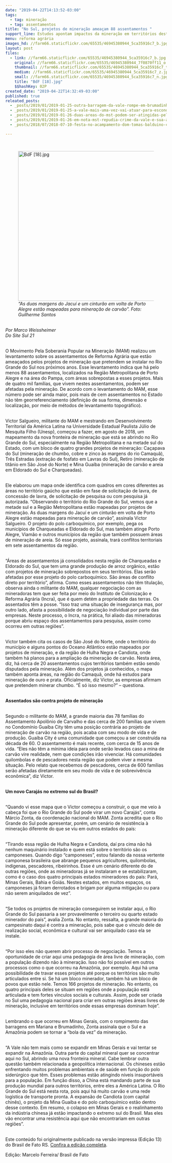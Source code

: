 ```yaml
---
date: "2019-04-22T14:13:52-03:00"
tags:
  - tag: mineração
  - tag: assentamentos
title: "No Sul, projetos de mineração ameaçam 88 assentamentos "
support_line: Estudos apontam impactos da mineração em territórios destinados à Reforma Agrária no Rio Grande no Sul
menu: reforma agrária
images_hd: //farm66.staticflickr.com/65535/46945380944_5ca35916c7_b.jpg
layout: post
files:
  - link: //farm66.staticflickr.com/65535/46945380944_5ca35916c7_b.jpg
    original: //farm66.staticflickr.com/65535/46945380944_7f0870ff11_o.jpg
    thumbnail: //farm66.staticflickr.com/65535/46945380944_5ca35916c7_t.jpg
    medium: //farm66.staticflickr.com/65535/46945380944_5ca35916c7_z.jpg
    small: //farm66.staticflickr.com/65535/46945380944_5ca35916c7_n.jpg
    title: "BdF [18].jpg"
    $$hashKey: 02P
created_date: "2019-04-22T14:32:49-03:00"
published: true
releated_posts:
  - _posts/2019/01/2019-01-25-outra-barragem-da-vale-rompe-em-brumadinho-minas-gerais.md
  - _posts/2019/01/2019-01-25-a-vale-mais-uma-vez-vai-atuar-para-esconder-seu-crime-afirma-integrante-do-mab.md
  - _posts/2019/01/2019-01-26-duas-areas-do-mst-podem-ser-atingidas-pelo-novo-crime-da-vale.md
  - _posts/2019/01/2019-01-26-em-nota-mst-repudia-crime-da-vale-e-sua-acao-predatoria-em-minas-gerais.md
  - _posts/2018/07/2018-07-10-festa-no-acampamento-dom-tomas-balduino-comemora-3-anos-de-resistencia-no-parana.md

---
```

<p>&nbsp;</p>

<figure class="image"><img alt="BdF [18].jpg" height="467" src="//farm66.staticflickr.com/65535/46945380944_5ca35916c7_b.jpg" width="700" />
<figcaption><em>&ldquo;As duas margens do Jacu&iacute; e um cintur&atilde;o em volta de Porto Alegre est&atilde;o mapeadas para minera&ccedil;&atilde;o de carv&atilde;o&rdquo;. Foto: Guilherme Santos</em></figcaption>
</figure>

<p><br />
<em>Por Marco Weissheimer<br />
Do Site Sul 21</em><br />
&nbsp;</p>

<p>O Movimento Pela Soberania Popular na Minera&ccedil;&atilde;o (MAM) realizou um levantamento sobre os assentamentos de Reforma Agr&aacute;ria que est&atilde;o amea&ccedil;ados pelos projetos de minera&ccedil;&atilde;o que pretendem se instalar no Rio Grande do Sul nos pr&oacute;ximos anos. Esse levantamento indica que h&aacute; pelo menos 88 assentamentos, localizados na Regi&atilde;o Metropolitana de Porto Alegre e na &aacute;rea do Pampa, com &aacute;reas sobrepostas a esses projetos. Mais de quatro mil fam&iacute;lias, que vivem nestes assentamentos, podem ser afetadas pela minera&ccedil;&atilde;o. De acordo com o levantamento do MAM, esse n&uacute;mero pode ser ainda maior, pois mais de cem assentamentos no Estado n&atilde;o t&ecirc;m georreferenciamento (defini&ccedil;&atilde;o de sua forma, dimens&atilde;o e localiza&ccedil;&atilde;o, por meio de m&eacute;todos de levantamento topogr&aacute;fico).<br />
&nbsp;</p>

<p>Victor Salgueiro, militante do MAM e mestrando em Desenvolvimento Territorial da Am&eacute;rica Latina na Universidade Estadual Paulista J&uacute;lio de Mesquita Filho (Unesp), come&ccedil;ou a fazer, em agosto de 2018, um mapeamento da nova fronteira de minera&ccedil;&atilde;o que est&aacute; se abrindo no Rio Grande do Sul, especialmente na Regi&atilde;o Metropolitana e na metade sul do Estado, com um bloco de quatro grandes projetos de minera&ccedil;&atilde;o: Ca&ccedil;apava do Sul (minera&ccedil;&atilde;o de chumbo, cobre e zinco &agrave;s margens do rio Camaqu&atilde;), Tr&ecirc;s Estradas (extra&ccedil;&atilde;o de fosfato em Lavras do Sul), Retiro (minera&ccedil;&atilde;o de tit&acirc;nio em S&atilde;o Jos&eacute; do Norte) e Mina Gua&iacute;ba (minera&ccedil;&atilde;o de carv&atilde;o e areia em Eldorado do Sul e Charqueadas).<br />
&nbsp;</p>

<p>Ele elaborou um mapa onde identifica com quadros em cores diferentes as &aacute;reas no territ&oacute;rio ga&uacute;cho que est&atilde;o em fase de solicita&ccedil;&atilde;o de lavra, de concess&atilde;o de lavra, de solicita&ccedil;&atilde;o de pesquisa ou com pesquisa j&aacute; autorizada. &ldquo;Observando o territ&oacute;rio do Rio Grande do Sul, vemos que a metade sul e a Regi&atilde;o Metropolitana est&atilde;o mapeadas por projetos de minera&ccedil;&atilde;o. As duas margens do Jacu&iacute; e um cintur&atilde;o em volta de Porto Alegre est&atilde;o mapeadas para minera&ccedil;&atilde;o de carv&atilde;o&rdquo;, assinala Victor Salgueiro. O projeto do polo carboqu&iacute;mico, por exemplo, pega os munic&iacute;pios de Charqueadas e Eldorado do Sul, mas tamb&eacute;m atinge Porto Alegre, Viam&atilde;o e outros munic&iacute;pios da regi&atilde;o que tamb&eacute;m possuem &aacute;reas de minera&ccedil;&atilde;o de areia. S&oacute; esse projeto, assinala, trar&aacute; conflitos territoriais em sete assentamentos da regi&atilde;o.<br />
&nbsp;</p>

<p>&ldquo;&Aacute;reas de assentamentos j&aacute; consolidados nesta regi&atilde;o de Charqueadas e Eldorado do Sul, que tem uma grande produ&ccedil;&atilde;o de arroz org&acirc;nico, est&atilde;o com projetos de minera&ccedil;&atilde;o sobrepostos em seus territ&oacute;rios. Elas ser&atilde;o afetadas por esse projeto do polo carboqu&iacute;mico. S&atilde;o &aacute;reas de conflito direto por territ&oacute;rio&rdquo;, afirma. Como esses assentamentos n&atilde;o t&ecirc;m titula&ccedil;&atilde;o, observa ainda o militante do MAM, qualquer negocia&ccedil;&atilde;o com as mineradoras tem que ser feita por meio do Instituto de Coloniza&ccedil;&atilde;o e Reforma Agr&aacute;ria (Incra), que &eacute; quem det&eacute;m a propriedade das terras. Os assentados t&ecirc;m a posse. &ldquo;Isso traz uma situa&ccedil;&atilde;o de inseguran&ccedil;a mas, por outro lado, afasta a possibilidade de negocia&ccedil;&atilde;o individual por parte das empresas. Neste processo, o Incra, na pr&aacute;tica, foi aliado das mineradoras porque abriu espa&ccedil;o dos assentamentos para pesquisa, assim como ocorreu em outras regi&otilde;es&rdquo;.</p>

<p><br />
Victor tamb&eacute;m cita os casos de S&atilde;o Jos&eacute; do Norte, onde o territ&oacute;rio do munic&iacute;pio e alguns pontos do Oceano Atl&acirc;ntico est&atilde;o mapeados por projetos de minera&ccedil;&atilde;o, e da regi&atilde;o de Hulha Negra e Candiota, onde tamb&eacute;m h&aacute; planos para a amplia&ccedil;&atilde;o da minera&ccedil;&atilde;o de carv&atilde;o. Nesta &aacute;rea, diz, h&aacute; cerca de 20 assentamentos cujos territ&oacute;rios tamb&eacute;m est&atilde;o sendo disputados pela minera&ccedil;&atilde;o. Al&eacute;m dos projetos j&aacute; conhecidos, o mapa tamb&eacute;m aponta &aacute;reas, na regi&atilde;o do Camaqu&atilde;, onde h&aacute; estudos para minera&ccedil;&atilde;o de ouro e prata. Oficialmente, diz Victor, as empresas afirmam que pretendem minerar chumbo. &ldquo;&Eacute; s&oacute; isso mesmo?&rdquo; &ndash; questiona.<br />
&nbsp;</p>

<p><strong>Assentados s&atilde;o contra projeto de minera&ccedil;&atilde;o</strong><br />
&nbsp;</p>

<p>Segundo o militante do MAM, a grande maioria das 78 fam&iacute;lias do Assentamento Apol&ocirc;nio de Carvalho e das cerca de 200 fam&iacute;lias que vivem no Condom&iacute;nio Gua&iacute;ba City t&ecirc;m uma posi&ccedil;&atilde;o contr&aacute;ria ao projeto de minera&ccedil;&atilde;o de carv&atilde;o na regi&atilde;o, pois acaba com seu modo de vida e de produ&ccedil;&atilde;o. Gua&iacute;ba City &eacute; uma comunidade que come&ccedil;ou a ser constru&iacute;da na d&eacute;cada de 60. O assentamento &eacute; mais recente, com cerca de 15 anos de vida. &ldquo;Eles n&atilde;o t&ecirc;m a m&iacute;nima ideia para onde ser&atilde;o levados caso a mina de carv&atilde;o vire realidade, nem que condi&ccedil;&otilde;es ir&atilde;o vivenciar. H&aacute; comunidades quilombolas e de pescadores nesta regi&atilde;o que podem viver a mesma situa&ccedil;&atilde;o. Pelo relato que recebemos de pescadores, cerca de 600 fam&iacute;lias ser&atilde;o afetadas diretamente em seu modo de vida e de sobreviv&ecirc;ncia econ&ocirc;mica&rdquo;, diz Victor.<br />
&nbsp;</p>

<p><strong>Um novo Caraj&aacute;s no extremo sul do Brasil?</strong><br />
&nbsp;</p>

<p>&ldquo;Quando vi esse mapa que o Victor come&ccedil;ou a construir, o que me veio &agrave; cabe&ccedil;a foi que o Rio Grande do Sul pode virar um novo Caraj&aacute;s&rdquo;, conta M&aacute;rcio Zonta, da coordena&ccedil;&atilde;o nacional do MAM. Zonta acredita que o Rio Grande do Sul pode apresentar, por&eacute;m, um cen&aacute;rio de resist&ecirc;ncia &agrave; minera&ccedil;&atilde;o diferente do que se viu em outros estados do pa&iacute;s:<br />
&nbsp;</p>

<p>&ldquo;Tirando essa regi&atilde;o de Hulha Negra e Candiota, da&iacute; pra cima n&atilde;o h&aacute; nenhum maquin&aacute;rio instalado e quem est&aacute; sobre o territ&oacute;rio s&atilde;o os camponeses. Quando digo &ldquo;camponeses&rdquo;, estou falando da nossa vertente camponesa brasileira que abrange pequenos agricultores, quilombolas, ind&iacute;genas, pescadores, ribeirinhos. Esse &eacute; um cen&aacute;rio diferente do de outras regi&otilde;es, onde as mineradoras j&aacute; se instalaram e se estabilizaram, como &eacute; o caso dos quatro principais estados mineradores do pa&iacute;s: Par&aacute;, Minas Gerais, Bahia e Goi&aacute;s. Nestes estados, em muitos espa&ccedil;os, os camponeses j&aacute; foram derrotados e brigam por alguma mitiga&ccedil;&atilde;o ou para n&atilde;o serem aniquilados de vez&rdquo;.<br />
&nbsp;</p>

<p>&ldquo;Se todos os projetos de minera&ccedil;&atilde;o conseguirem se instalar aqui, o Rio Grande do Sul passaria a ser provavelmente o terceiro ou quarto estado minerador do pa&iacute;s&rdquo;, avalia Zonta. No entanto, ressalta, a grande maioria do campesinato daqui &eacute; contra a minera&ccedil;&atilde;o, pois sabe que o v&iacute;nculo dele de realiza&ccedil;&atilde;o social, econ&ocirc;mica e cultural vai ser aniquilado caso ela se instale.<br />
&nbsp;</p>

<p>&ldquo;Por isso eles n&atilde;o querem abrir processo de negocia&ccedil;&atilde;o. Temos a oportunidade de criar aqui uma pedagogia de &aacute;rea livre de minera&ccedil;&atilde;o, com a popula&ccedil;&atilde;o dizendo n&atilde;o &agrave; minera&ccedil;&atilde;o. Isso n&atilde;o foi poss&iacute;vel em outros processos como o que ocorreu na Amaz&ocirc;nia, por exemplo. Aqui h&aacute; uma possibilidade de travar esses projetos at&eacute; porque os territ&oacute;rios s&atilde;o muito articulados entre si. Se h&aacute; um bloco minerador, tamb&eacute;m h&aacute; um bloco de povos que est&atilde;o nele. Temos 166 projetos de minera&ccedil;&atilde;o. No entanto, os quatro principais deles se situam em regi&otilde;es onde a popula&ccedil;&atilde;o est&aacute; articulada e tem fortes v&iacute;nculos sociais e culturais. Assim, pode ser criada no Sul uma pedagogia nacional para criar em outras regi&otilde;es &aacute;reas livres de minera&ccedil;&atilde;o, inclusive em territ&oacute;rios onde essas empresas dominam hoje&rdquo;.<br />
&nbsp;</p>

<p>Lembrando o que ocorreu em Minas Gerais, com o rompimento das barragens em Mariana e Brumadinho, Zonta assinala que o Sul e a Amaz&ocirc;nia podem se tornar a &ldquo;bola da vez&rdquo; da minera&ccedil;&atilde;o.<br />
&nbsp;</p>

<p>&ldquo;A Vale n&atilde;o tem mais como se expandir em Minas Gerais e vai tentar se expandir na Amaz&ocirc;nia. Outra parte do capital mineral quer se concentrar aqui no Sul, abrindo uma nova fronteira mineral. Cabe lembrar outra quest&atilde;o tamb&eacute;m relacionada a geopol&iacute;tica internacional. Os chineses est&atilde;o enfrentando muitos problemas ambientais e de sa&uacute;de em fun&ccedil;&atilde;o do polo sider&uacute;rgico que t&ecirc;m. Esses problemas est&atilde;o atingindo n&iacute;veis insuport&aacute;veis para a popula&ccedil;&atilde;o. Em fun&ccedil;&atilde;o disso, a China est&aacute; mandando parte de sua produ&ccedil;&atilde;o mundial para outros territ&oacute;rios, entre eles a Am&eacute;rica Latina. O Rio Grande do Sul est&aacute; nesta rota, pois aqui h&aacute; muito carv&atilde;o e uma rede log&iacute;stica de transporte pronta. A expans&atilde;o de Candiota (com capital chin&ecirc;s), o projeto da Mina Gua&iacute;ba e do polo carboqu&iacute;mico est&atilde;o dentro desse contexto. Em resumo, o colapso em Minas Gerais e o realinhamento da ind&uacute;stria chinesa j&aacute; est&atilde;o impactando o extremo sul do Brasil. Mas eles v&atilde;o encontrar uma resist&ecirc;ncia aqui que n&atilde;o encontrariam em outras regi&otilde;es&rdquo;.<br />
&nbsp;</p>

<p>Este conte&uacute;do foi originalmente publicado na vers&atilde;o impressa (Edi&ccedil;&atilde;o 13) do Brasil de Fato RS. <a href="https://www.brasildefato.com.br/2019/04/22/brasil-de-fato-rs-edicao-13/">Confira a edi&ccedil;&atilde;o completa</a>. &nbsp;</p>

<p>Edi&ccedil;&atilde;o: Marcelo Ferreira/ Brasil de Fato</p>
